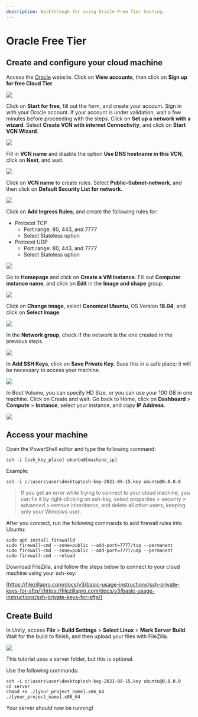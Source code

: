 ```yaml
---
description: Walkthrough for using Oracle Free Tier hosting.
---
```


# Oracle Free Tier

## Create and configure your cloud machine

Access the [Oracle](https://oracle.com) website. Click on **View accounts**, then click on **Sign up for free Cloud Tier**.

![](../../.gitbook/assets/image_01.png)

Click on **Start for free**, fill out the form, and create your account. Sign in with your Oracle account. If your account is under validation, wait a few minutes before proceeding with the steps. Click on **Set up a network with a wizard**. Select **Create VCN with internet Connectivity**, and click on **Start VCN Wizard**.

![](<../../.gitbook/assets/image_02 (1).png>)

Fill in **VCN name** and disable the option **Use DNS hostname in this VCN**, click on **Next**, and wait.

![](../../.gitbook/assets/image_03.png)

Click on **VCN name** to create rules. Select **Public-Subnet-network**, and then click on **Default Security List for network**.

![](../../.gitbook/assets/image_04.png)

Click on **Add Ingress Rules**, and create the following rules for:

- Protocol TCP
  - Port range: 80, 443, and 7777
  - Select Stateless option
- Protocol UDP
  - Port range: 80, 443, and 7777
  - Select Stateless option

![](../../.gitbook/assets/image_05.png)

Go to **Homepage** and click on **Create a VM Instance**. Fill out **Computer instance name**, and click on **Edit** in the **Image and shape** group.

![](../../.gitbook/assets/image_06.png)

Click on **Change image**, select **Canonical Ubuntu**, OS Version **18.04**, and click on **Select Image**.

![](../../.gitbook/assets/image_07.png)

In the **Network group**, check if the network is the one created in the previous steps.

![](../../.gitbook/assets/image_08.png)

In **Add SSH Keys**, click on **Save Private Key**. Save this in a safe place; it will be necessary to access your machine.

![](../../.gitbook/assets/image_09.png)

In Boot Volume, you can specify HD Size, or you can use your 100 GB in one machine. Click on Create and wait. Go back to Home, click on **Dashboard** > **Compute** > **Instance**, select your instance, and copy **IP Address**.

![](../../.gitbook/assets/image_10.png)

## Access your machine

Open the PowerShell editor and type the following command:

```
ssh -i [ssh_key_place] ubuntu@[machine_ip]
```

Example:

```
ssh -i c:\users\user\desktop\ssh-key-2021-09-15.key ubuntu@0.0.0.0
```

> If you get an error while trying to connect to your cloud machine, you can fix it by right-clicking on ssh-key, select properties > security > advanced > remove inheritance, and delete all other users, keeping only your Windows user.

After you connect, run the following commands to add firewall rules into Ubuntu:

```
sudo apt install firewalld
sudo firewall-cmd --zone=public --add-port=7777/tcp --permanent
sudo firewall-cmd --zone=public --add-port=7777/udp --permanent
sudo firewall-cmd --reload
```

Download FileZilla, and follow the steps below to connect to your cloud machine using your ssh-key:

[https://filezillapro.com/docs/v3/basic-usage-instructions/ssh-private-keys-for-sftp/](https://filezillapro.com/docs/v3/basic-usage-instructions/ssh-private-keys-for-sftp/)

## Create Build

In Unity, access **File** > **Build Settings** > **Select Linux** > **Mark Server Build**. Wait for the build to finish, and then upload your files with FileZilla.

![](../../.gitbook/assets/image_11.png)

This tutorial uses a server folder, but this is optional.

Use the following commands:

```
ssh -i c:\users\user\desktop\ssh-key-2021-09-15.key ubuntu@0.0.0.0
cd server
chmod +x ./[your_project_name].x86_64
./[your_project_name].x86_64
```

Your server should now be running!
